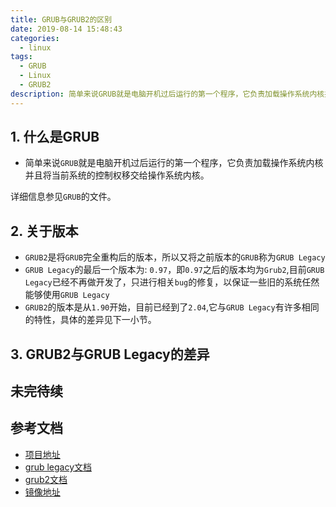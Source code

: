 ```yaml
---
title: GRUB与GRUB2的区别
date: 2019-08-14 15:48:43
categories:
  - linux
tags:
  - GRUB
  - Linux
  - GRUB2
description: 简单来说GRUB就是电脑开机过后运行的第一个程序，它负责加载操作系统内核并且将当前系统的控制权移交给操作系统内核。
---
```


## 1. 什么是GRUB
  * 简单来说`GRUB`就是电脑开机过后运行的第一个程序，它负责加载操作系统内核并且将当前系统的控制权移交给操作系统内核。
<!-- more -->
  详细信息参见`GRUB`的文件。

## 2. 关于版本
  * `GRUB2`是将`GRUB`完全重构后的版本，所以又将之前版本的`GRUB`称为`GRUB Legacy`
  * `GRUB Legacy`的最后一个版本为: `0.97`，即`0.97`之后的版本均为`Grub2`,目前`GRUB Legacy`已经不再做开发了，只进行相关`bug`的修复，以保证一些旧的系统任然能够使用`GRUB Legacy`
  * `GRUB2`的版本是从`1.90`开始，目前已经到了`2.04`,它与`GRUB Legacy`有许多相同的特性，具体的差异见下一小节。

## 3. GRUB2与GRUB Legacy的差异
  

## 未完待续

## 参考文档
  * [项目地址](https://www.gnu.org/software/grub/)
  * [grub legacy文档](https://www.gnu.org/software/grub/manual/legacy/index.html#Top)
  * [grub2文档](https://www.gnu.org/software/grub/manual/grub/grub.html)
  * [镜像地址](https://alpha.gnu.org/gnu/grub/)